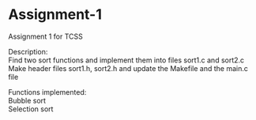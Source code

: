 # Assignment-1
Assignment 1 for TCSS

Description:<br>
Find two sort functions and implement them into files sort1.c and sort2.c <br> 
Make header files sort1.h, sort2.h and update the Makefile and the main.c file
<p>

Functions implemented:<br>
Bubble sort <br>
Selection sort
